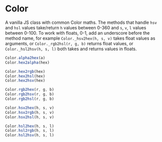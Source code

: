 # Color
A vanilla JS class with common Color maths. The methods that handle `hsv` and `hsl` values take/return `h` values between 0-360 and `s`, `v`, `l` values between 0-100. To work with floats, 0-1, add an underscore before the method name, for example `Color._hsv2hex(h, s, v)` takes float values as arguments, or `Color._rgb2hsl(r, g, b)` returns float values, or `Color._hsl2hsv(h, s, l)` both takes and returns values in floats.

```js
Color.alpha2hex(a)
Color.hex2alpha(hex)

Color.hex2rgb(hex)
Color.hex2hsl(hex)
Color.hex2hsv(hex)

Color.rgb2hex(r, g, b)
Color.rgb2hsv(r, g, b)
Color.rgb2hsl(r, g, b)

Color.hsv2hex(h, s, v)
Color.hsv2rgb(h, s, v)
Color.hsv2hsl(h, s, v)

Color.hsl2hex(h, s, l)
Color.hsl2rgb(h, s, l)
Color.hsl2hsv(h, s, l)
```
